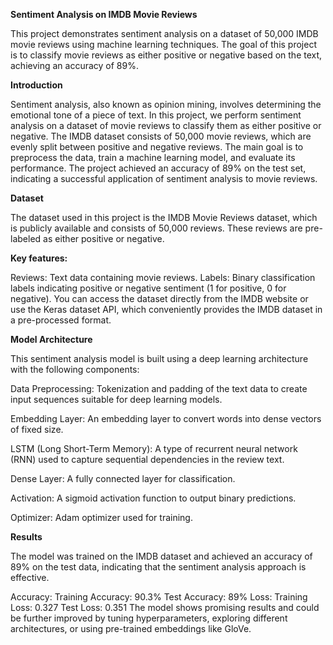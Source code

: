 **Sentiment Analysis on IMDB Movie Reviews**

This project demonstrates sentiment analysis on a dataset of 50,000 IMDB movie reviews using machine learning techniques. The goal of this project is to classify movie reviews as either positive or negative based on the text, achieving an accuracy of 89%.

**Introduction**

Sentiment analysis, also known as opinion mining, involves determining the emotional tone of a piece of text. In this project, we perform sentiment analysis on a dataset of movie reviews to classify them as either positive or negative.
The IMDB dataset consists of 50,000 movie reviews, which are evenly split between positive and negative reviews. The main goal is to preprocess the data, train a machine learning model, and evaluate its performance. The project achieved an accuracy of 89% on the test set, indicating a successful application of sentiment analysis to movie reviews.

**Dataset**

The dataset used in this project is the IMDB Movie Reviews dataset, which is publicly available and consists of 50,000 reviews. These reviews are pre-labeled as either positive or negative.

**Key features:**

Reviews: Text data containing movie reviews.
Labels: Binary classification labels indicating positive or negative sentiment (1 for positive, 0 for negative).
You can access the dataset directly from the IMDB website or use the Keras dataset API, which conveniently provides the IMDB dataset in a pre-processed format.


**Model Architecture**

This sentiment analysis model is built using a deep learning architecture with the following components:

Data Preprocessing: Tokenization and padding of the text data to create input sequences suitable for deep learning models.

Embedding Layer: An embedding layer to convert words into dense vectors of fixed size.

LSTM (Long Short-Term Memory): A type of recurrent neural network (RNN) used to capture sequential dependencies in the review text.

Dense Layer: A fully connected layer for classification.

Activation: A sigmoid activation function to output binary predictions.

Optimizer: Adam optimizer used for training.

**Results**

The model was trained on the IMDB dataset and achieved an accuracy of 89% on the test data, indicating that the sentiment analysis approach is effective.

Accuracy:
Training Accuracy: 90.3%
Test Accuracy: 89%
Loss:
Training Loss: 0.327
Test Loss: 0.351
The model shows promising results and could be further improved by tuning hyperparameters, exploring different architectures, or using pre-trained embeddings like GloVe.
